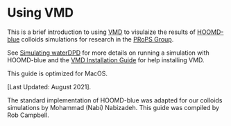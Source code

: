 # Using VMD

This is a brief introduction to using [VMD] to visulaize the results of [HOOMD-blue] colloids simulations for research in the [PRoPS Group].

See [Simulating waterDPD](https://github.com/rob10campbell/PRoPS-colloids_setup/blob/main/03-Simulating-waterDPD.md) for more details on running a simulation with HOOMD-blue and the [VMD Installation Guide](https://github.com/rob10campbell/PRoPS-colloids_setup/blob/main/04-VMD-Install-Guide.md) for help installing VMD.

This guide is optimized for MacOS.

[Last Updated: August 2021].

The standard implementation of HOOMD-blue was adapted for our colloids simulations by Mohammad (Nabi) Nabizadeh. This guide was compiled by Rob Campbell.

[VMD]: https://www.ks.uiuc.edu/Research/vmd/
[HOOMD-blue]: http://glotzerlab.engin.umich.edu/hoomd-blue/
[PRoPS Group]: https://web.northeastern.edu/complexfluids/
<br>

